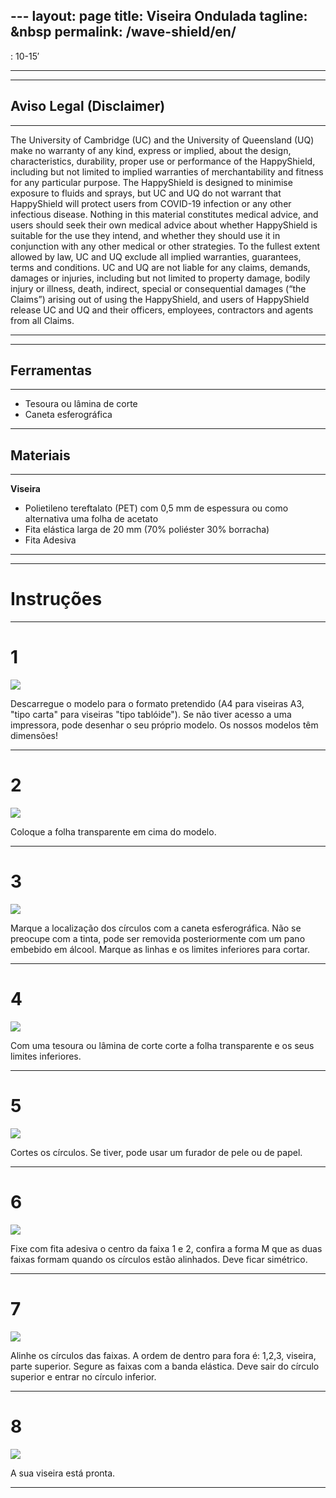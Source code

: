 
﻿---
layout: page
title: Viseira Ondulada
tagline: &nbsp <span class="instructionsTaglineEmojiLinks"> <a href = "https://github.com/HappyShield/HappyShield/tree/master/Templates/Waveshield" ><i class="em em-triangular_ruler" aria-role="presentation" aria-label="TRIANGULAR RULER"></i></a></span>
permalink: /wave-shield/en/
---

<i class="em em-timer_clock" aria-role="presentation" aria-label=""></i>: 10-15′

---

---

## Aviso Legal (Disclaimer)

---

The University of Cambridge (UC) and the University of Queensland (UQ) make no warranty of any kind, express or implied, about the design, characteristics, durability, proper use or performance of the HappyShield, including but not limited to implied warranties of merchantability and fitness for any particular purpose. The HappyShield is designed to minimise exposure to fluids and sprays, but UC and UQ do not warrant that HappyShield will protect users from COVID-19 infection or any other infectious disease. Nothing in this material constitutes medical advice, and users should seek their own medical advice about whether HappyShield is suitable for the use they intend, and whether they should use it in conjunction with any other medical or other strategies. To the fullest extent allowed by law, UC and UQ exclude all implied warranties, guarantees, terms and conditions. UC and UQ are not liable for any claims, demands, damages or injuries, including but not limited to property damage, bodily injury or illness, death, indirect, special or consequential damages (“the Claims”) arising out of using the HappyShield, and users of HappyShield release UC and UQ and their officers, employees, contractors and agents from all Claims.

---

--- 

## Ferramentas

---

* Tesoura ou lâmina de corte
* Caneta esferográfica

---

## Materiais

---

**Viseira**

* Polietileno tereftalato (PET) com 0,5 mm de espessura ou como alternativa uma folha de acetato
* Fita elástica larga de 20 mm (70% poliéster 30% borracha)
* Fita Adesiva

---

---

# Instruções

---

# 1 

![](./Assets/Output/Steps/01.jpg)

Descarregue o modelo para o formato pretendido (A4 para viseiras A3, "tipo carta" para viseiras "tipo tablóide"). Se não tiver acesso a uma impressora, pode desenhar o seu próprio modelo. Os nossos modelos têm dimensões!

---

# 2

![](./Assets/Output/Steps/02.jpg)

Coloque a folha transparente em cima do modelo. 

---

# 3

![](./Assets/Output/Steps/03.jpg)

Marque a localização dos círculos com a caneta esferográfica. Não se preocupe com a tinta, pode ser removida posteriormente com um pano embebido em álcool. Marque as linhas e os limites inferiores para cortar. 

---

# 4

![](./Assets/Output/Steps/04.jpg)

Com uma tesoura ou lâmina de corte corte a folha transparente e os seus limites inferiores.

---


# 5

![](./Assets/Output/Steps/05.jpg)

Cortes os círculos. Se tiver, pode usar um furador de pele ou de papel.

---

# 6

![](./Assets/Output/Steps/06.jpg)

Fixe com fita adesiva o centro da faixa 1 e 2, confira a forma M que as duas faixas formam quando os círculos estão alinhados. Deve ficar simétrico.

---

# 7

![](./Assets/Output/Steps/07.jpg)

Alinhe os círculos das faixas. A ordem de dentro para fora é: 1,2,3, viseira, parte superior. Segure as faixas com a banda elástica. Deve sair do círculo superior e entrar no círculo inferior.

---

# 8

![](./Assets/Output/Steps/08.jpg)

A sua viseira está pronta.

---



